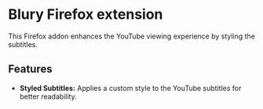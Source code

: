 # Blury Firefox extension

This Firefox addon enhances the YouTube viewing experience by styling the subtitles.

## Features

*   **Styled Subtitles:** Applies a custom style to the YouTube subtitles for better readability.
